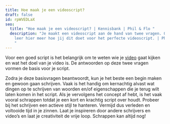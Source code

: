```yaml
---
title: Hoe maak je een videoscript?
draft: false
id: rpWVEDLaX
seo:
  title: "Hoe maak je een videoscript? | Kennisbank | Phil & Flo "
  description: "Je maakt een videoscript aan de hand van twee vragen. Ontdek en
    leer hier meer hoe jij dit doet voor het perfecte videoscript. | Phil & Flo
    "
---
```

Voor een goed script is het belangrijk om te weten wie je [video](https://www.philenflo.nl/oplossingen/video-laten-maken/) gaat kijken en wat het doel van je video is. De antwoorden op deze twee vragen vormen de basis voor je script.

Zodra je deze basisvragen beantwoordt, kun je het beste een begin maken en gewoon gaan schrijven. Vaak is het handig om kernachtig alvast wat dingen op te schrijven van woorden en/of eigenschappen die je terug wilt laten komen in het script. Als je vervolgens het concept af hebt, is het vaak vooral schrappen totdat je een kort en krachtig script over houdt. Probeer bij het schrijven een actieve stijl te hanteren. Vermijd dus verleden en voltooide tijd in je zinnen. Laat je inspireren door andere schrijvers en video’s en laat je creativiteit de vrije loop. Schrappen kan altijd nog!